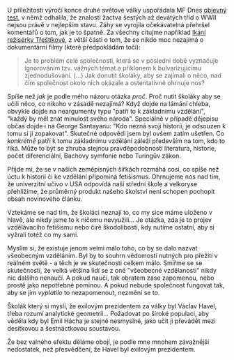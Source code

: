 <!-- dcterms:identifier = riderweblog#204 -->
<!-- dcterms:title = Úcta k dějinám nebo historický fetišismus? -->
<!-- dcterms:abstract = U příležitosti výročí konce druhé světové války uspořádala MF Dnes objevný test, v němž odhalila, že znalosti žactva šestých až devátých tříd o WWII nejsou právě v nejlepším stavu. Záhy se vyrojila očekávatelná přehršel komentářů o tom, jak je to špatně. -->
<!-- np9:categoryId = 2 -->
<!-- x4w:category = Lidé a jiná zvěř -->
<!-- np9:authorId = 1 -->
<!-- np9:authorEmail = michal.valasek@altairis.cz -->
<!-- dcterms:creator = Michal Altair Valášek -->
<!-- dcterms:created = 2005-05-20T03:18:11.043+02:00 -->
<!-- dcterms:dateAccepted = 2005-05-20T03:18:11.043+02:00 -->

U příležitosti výročí konce druhé světové války uspořádala MF Dnes [objevný test](http://zpravy.idnes.cz/domaci.asp?r=domaci&c=A050506_203929_domaci_miz), v němž odhalila, že znalosti žactva šestých až devátých tříd o WWII nejsou právě v nejlepším stavu. Záhy se vyrojila očekávatelná přehršel komentářů o tom, jak je to špatně. Za všechny citujme například [lkaní režisérky Třeštíkové](http://zpravy.idnes.cz/nazory.asp?r=nazory&c=A050509_222501_nazory_itu), z větší části o tom, že se nikdo moc nezajímá o dokumentární filmy (které předpokládám točí):

> Je to problém celé společnosti, která se v poslední době vyznačuje ignorováním tzv. vážných témat a příklonem k bulvarizujícímu zjednodušování. (...) Jak donutit školáky, aby se zajímali o něco, nad čím společnost okolo nich okázale a ostentativně ohrnuje nos?

Spíše než *jak* je podle mého názoru otázka *proč*. Proč nutit školáky aby se učili něco, co nikoho v zásadě nezajímá? Když dojde na lámání chleba, obvykle dojde na neargumenty typu "patří to k základnímu vzdělání", "každý by měl znát minulost svého národa". Speciálně v případě dějepisu občas dojde i na George Santayanu: "Kdo nezná svoji historii, je odsouzen k tomu si ji zopakovat". Skutečné odpovědi jsem byl ovšem zatím ušetřen. Co *konkrétně* patří k tomu základnímu vzdělání záleží především na tom, kdo to říká. Může to být se zhruba stejnou pravděpodobností literatura, historie, počet diferenciální, Bachovy symfonie nebo Turingův zákon.

Přijde mi, že se v našich zeměpisných šířkách rozmáhá cosi, co spíše než úctu k historii či ke vzdělání připomíná fetišismus. Ohrnujeme nos nad tím, že univerzitní učivo v USA odpovídá naší střední škole a velkoryse přehlížíme, že průměrný produkt našeho školství není schopen pochopit obsah novinového článku.

Vztekáme se nad tím, že školáci neznají to, co my sice máme uloženo v hlavě, ale nikdy jsme to k ničemu nevyužili... Je otázka, zda je to projev vzdělávacího fetišismu nebo čiré škodolibosti, kdy nutíme ostatní, aby si vyžrali totéž co my sami.

Myslím si, že existuje jenom velmi málo toho, co by se dalo nazvat všeobecným vzděláním. Byl by to souhrn vědomostí nutných pro přežití v reálném světě - a těch je ve skutečnosti celkem málo. Smiřme se se skutečností, že velká většina lidí se z oné "všeobecné vzdělanosti" nikdy nic dalšího nenaučí. A pokud naučí, tak obratem zase zapomenou, nebo prostě jako nepotřebné pominou. A pokud nebude společnost fungovat tak, aby se jim *vyplatilo* to nezapomenout, nezmění se to.

Školák který si myslí, že exilovým prezidentem za války byl Václav Havel, třeba rozumí analytické geometrii... Požadovat po široké populaci, aby věděla kdy byl Emil Hácha je stejně nesmyslné, jako učit ji převádět mezi desítkovou a šestnáctkovou soustavou.

Že bez valného efektu děláme obojí, je podle mne mnohem závažnější nedostatek, než přesvědčení, že Havel byl exilovým prezidentem.